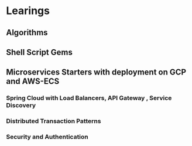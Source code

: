 # Learings

## Algorithms

## Shell Script Gems

## Microservices Starters with deployment on GCP and AWS-ECS
### Spring Cloud with Load Balancers, API Gateway , Service Discovery
### Distributed Transaction Patterns
### Security and Authentication

